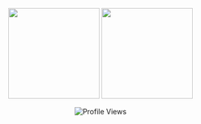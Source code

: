 
<p align="center">
  <img height=180 src="https://github-readme-stats.vercel.app/api?username=cp-pratik-k&show_icons=true&theme=radical" />
  <img height=180 src="https://github-readme-stats.vercel.app/api/top-langs?username=cp-pratik-k&layout=compact&langs_count=6&theme=radical" />
</p>
<p align="center">
  <img src="http://estruyf-github.azurewebsites.net/api/VisitorHit?user=cp-pratik-k&repo=cp-pratik-k&countColor=%237B1E7B" alt="Profile Views" />
</p>

